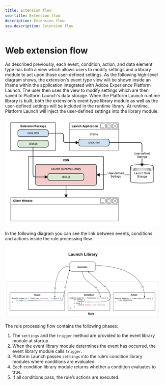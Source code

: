```yaml
---
title: Extension flow
seo-title: Extension flow
description: Extension flow
seo-description: Extension flow
---
```


# Web extension flow

As described previously, each event, condition, action, and data element type has both a view which allows users to modify settings and a library module to act upon those user-defined settings. As the following high-level diagram shows, the extension's event type view will be shown inside an iframe within the application integrated with Adobe Experience Platform Launch. The user then uses the view to modify settings which are then saved to Platform Launch's data storage. When the Platform Launch runtime library is built, both the extension's event type library module as well as the user-defined settings will be included in the runtime library. At runtime, Platform Launch will inject the user-defined settings into the library module.

![extension flow diagram](../../images/extension-flow.png)

In the following diagram you can see the link between events, conditions and actions inside the rule processing flow.

![rule processing flow diagram](../../images/rule-processing-flow.png)

The rule processing flow contains the following phases:

1. The `settings` and the `trigger` method are provided to the event library module at startup.
1. When the event library module determines the event has occurred, the event library module calls `trigger`.
1. Platform Launch passes `settings` into the rule’s condition library modules where conditions are evaluated.
1. Each condition library module returns whether a condition evaluates to true.
1. If all conditions pass, the rule’s actions are executed.
